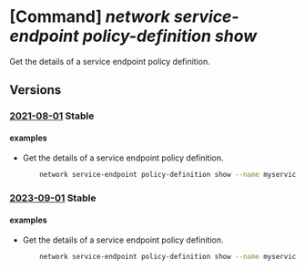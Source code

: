 # [Command] _network service-endpoint policy-definition show_

Get the details of a service endpoint policy definition.

## Versions

### [2021-08-01](/Resources/mgmt-plane/L3N1YnNjcmlwdGlvbnMve30vcmVzb3VyY2Vncm91cHMve30vcHJvdmlkZXJzL21pY3Jvc29mdC5uZXR3b3JrL3NlcnZpY2VlbmRwb2ludHBvbGljaWVzL3t9L3NlcnZpY2VlbmRwb2ludHBvbGljeWRlZmluaXRpb25zL3t9/2021-08-01.xml) **Stable**

<!-- mgmt-plane /subscriptions/{}/resourcegroups/{}/providers/microsoft.network/serviceendpointpolicies/{}/serviceendpointpolicydefinitions/{} 2021-08-01 -->

#### examples

- Get the details of a service endpoint policy definition.
    ```bash
        network service-endpoint policy-definition show --name myserviceendpointpolicydefinition --policy-name mypolicy --resource-group myresourcegroup
    ```

### [2023-09-01](/Resources/mgmt-plane/L3N1YnNjcmlwdGlvbnMve30vcmVzb3VyY2Vncm91cHMve30vcHJvdmlkZXJzL21pY3Jvc29mdC5uZXR3b3JrL3NlcnZpY2VlbmRwb2ludHBvbGljaWVzL3t9L3NlcnZpY2VlbmRwb2ludHBvbGljeWRlZmluaXRpb25zL3t9/2023-09-01.xml) **Stable**

<!-- mgmt-plane /subscriptions/{}/resourcegroups/{}/providers/microsoft.network/serviceendpointpolicies/{}/serviceendpointpolicydefinitions/{} 2023-09-01 -->

#### examples

- Get the details of a service endpoint policy definition.
    ```bash
        network service-endpoint policy-definition show --name myserviceendpointpolicydefinition --policy-name mypolicy --resource-group myresourcegroup
    ```
